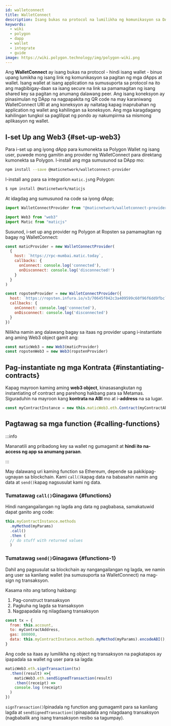 ```yaml
---
id: walletconnect
title: WalletConnect
description: Isang bukas na protocol na lumilikha ng komunikasyon sa DApp-Wallet.
keywords:
  - wiki
  - polygon
  - dapp
  - wallet
  - integrate
  - guide
image: https://wiki.polygon.technology/img/polygon-wiki.png
---
```


Ang **WalletConnect** ay isang bukas na protocol - hindi isang wallet - binuo upang lumikha ng isang link ng komunikasyon sa pagitan ng mga dApps at wallet. Isang wallet at isang application na sumusuporta sa protocol na ito ang magbibigay-daan sa isang secure na link sa pamamagitan ng isang shared key sa pagitan ng anumang dalawang peer. Ang isang koneksyon ay pinasimulan ng DApp na nagpapakita ng QR code na may karaniwang WalletConnect URI at ang koneksyon ay naitatag kapag inaprubahan ng application ng wallet ang kahilingan sa koneksyon. Ang mga karagdagang kahilingan tungkol sa paglilipat ng pondo ay nakumpirma sa mismong aplikasyon ng wallet.

## I-set Up ang Web3 {#set-up-web3}

Para i-set up ang iyong dApp para kumonekta sa Polygon Wallet ng isang user, puwede mong gamitin ang provider ng WalletConnect para direktang kumonekta sa Polygon. I-install ang mga sumusunod sa DApp mo:

```bash
npm install --save @maticnetwork/walletconnect-provider
```

I-install ang para sa integration `matic.js`ng Polygon:

```bash
$ npm install @maticnetwork/maticjs
```

At idagdag ang sumusunod na code sa iyong dApp;

```js
import WalletConnectProvider from "@maticnetwork/walletconnect-provider"

import Web3 from "web3"
import Matic from "maticjs"
```

Susunod, i-set up ang provider ng Polygon at Ropsten sa pamamagitan ng bagay ng WalletConnect:

```javascript
const maticProvider = new WalletConnectProvider(
  {
    host: `https://rpc-mumbai.matic.today`,
    callbacks: {
      onConnect: console.log('connected'),
      onDisconnect: console.log('disconnected!')
    }
  }
)

const ropstenProvider = new WalletConnectProvider({
  host: `https://ropsten.infura.io/v3/70645f042c3a409599c60f96f6dd9fbc`,
  callbacks: {
    onConnect: console.log('connected'),
    onDisconnect: console.log('disconnected')
  }
})
```

Nilikha namin ang dalawang bagay sa itaas ng provider upang i-instantiate ang aming Web3 object gamit ang:

```js
const maticWeb3 = new Web3(maticProvider)
const ropstenWeb3 = new Web3(ropstenProvider)
```

## Pag-instantiate ng mga Kontrata {#instantiating-contracts}

Kapag mayroon kaming aming **web3 object**, kinasasangkutan ng instantiating of contract ang parehong hakbang para sa Metamas. Siguraduhin na mayroon kang **kontrata na ABI** mo at i-**address** na sa lugar.

```js
const myContractInstance = new this.maticWeb3.eth.Contract(myContractAbi, myContractAddress)
```

## Pagtawag sa mga function {#calling-functions}

:::info

Mananatili ang pribadong key sa wallet ng gumagamit at **hindi ito na-access ng app sa anumang paraan**.

:::

May dalawang uri kaming function sa Ethereum, depende sa pakikipag-ugnayan sa blockchain. Kami `call()`kapag data na babasahin namin ang data at `send()`kapag nagsusulat kami ng data.

### Tumatawag `call()`Ginagawa  {#functions}

Hindi nangangailangan ng lagda ang data ng pagbabasa, samakatuwid dapat ganito ang code:

```js
this.myContractInstance.methods
  .myMethod(myParams)
  .call()
  .then (
  // do stuff with returned values
  )
```

### Tumatawag `send()`Ginagawa  {#functions-1}

Dahil ang pagsusulat sa blockchain ay nangangailangan ng lagda, we namin ang user sa kanilang wallet (na sumusuporta sa WalletConnect) na mag-sign ng transaksyon.

Kasama nito ang tatlong hakbang:
1. Pag-construct transaksyon
2. Pagkuha ng lagda sa transaksyon
3. Nagpapadala ng nilagdaang transaksyon

```js
const tx = {
  from: this.account,
  to: myContractAddress,
  gas: 800000,
  data: this.myContractInstance.methods.myMethod(myParams).encodeABI(),
}
```

Ang code sa itaas ay lumilikha ng object ng transaksyon na pagkatapos ay ipapadala sa wallet ng user para sa lagda:


```js
maticWeb3.eth.signTransaction(tx)
  .then((result) =>{
    maticWeb3.eth.sendSignedTransaction(result)
    .then((receipt) =>
    console.log (receipt)
  )
})
```

`signTransaction()`Ipinadala ng function ang gumagamit para sa kanilang lagda at `sendSignedTransaction()`pinapadala ang nilagdaang transaksyon (nagbabalik ang isang transaksyon resibo sa tagumpay).
